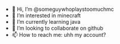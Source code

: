 - 👋 Hi, I’m @someguywhoplaystoomuchmc
- 👀 I’m interested in minecraft
- 🌱 I’m currently learning java
- 💞️ I’m looking to collaborate on github
- 📫 How to reach me: uhh my account?
